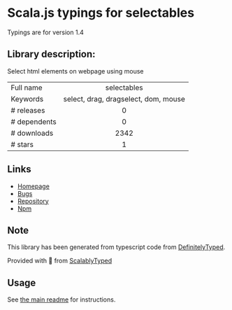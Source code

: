 
# Scala.js typings for selectables

Typings are for version 1.4

## Library description:
Select html elements on webpage using mouse

|                    |                 |
| ------------------ | :-------------: |
| Full name          | selectables |
| Keywords           | select, drag, dragselect, dom, mouse |
| # releases         | 0 |
| # dependents       | 0 |
| # downloads        | 2342 |
| # stars            | 1 |

## Links
- [Homepage](https://github.com/p34eu/Selectables#readme)
- [Bugs](https://github.com/p34eu/Selectables/issues)
- [Repository](https://github.com/p34eu/Selectables)
- [Npm](https://www.npmjs.com/package/selectables)
    


## Note
This library has been generated from typescript code from [DefinitelyTyped](https://definitelytyped.org).

Provided with :purple_heart: from [ScalablyTyped](https://github.com/oyvindberg/ScalablyTyped)

## Usage
See [the main readme](../../readme.md) for instructions.


